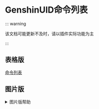 # GenshinUID命令列表

::: warning

该文档可能更新不及时，请以插件实际功能为主

:::

## 表格版

[命令列表](https://www.kdocs.cn/l/ccpc6z0bZx6u)

## 图片版

<details><summary>图片版帮助</summary><p>
<img src="https://s2.loli.net/2023/10/20/ThMxfHcviZYO4yN.jpg"/> 
</p></details>
